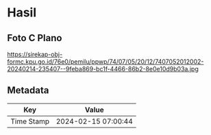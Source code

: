 # Hasil

## Foto C Plano

https://sirekap-obj-formc.kpu.go.id/76e0/pemilu/ppwp/74/07/05/20/12/7407052012002-20240214-235407--9feba869-bc1f-4466-86b2-8e0e10d9b03a.jpg


## Metadata

| Key        | Value               |
| ---------- | ------------------- |
| Time Stamp | 2024-02-15 07:00:44 |



